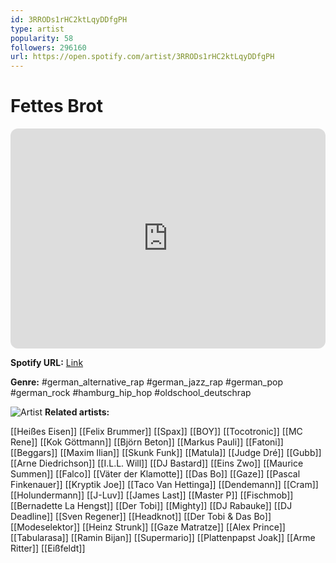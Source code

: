 ```yaml
---
id: 3RRODs1rHC2ktLqyDDfgPH
type: artist
popularity: 58
followers: 296160
url: https://open.spotify.com/artist/3RRODs1rHC2ktLqyDDfgPH
---
```

# Fettes Brot

<iframe style="border-radius:12px" src="https://open.spotify.com/embed/artist/3RRODs1rHC2ktLqyDDfgPH" width="100%" height="352" frameBorder="0" allowfullscreen="" allow="autoplay; clipboard-write; encrypted-media; fullscreen; picture-in-picture" loading="lazy"></iframe>

**Spotify URL:** [Link](https://open.spotify.com/artist/3RRODs1rHC2ktLqyDDfgPH)

**Genre:**  #german_alternative_rap #german_jazz_rap #german_pop #german_rock #hamburg_hip_hop #oldschool_deutschrap

![Artist](https://i.scdn.co/image/ab6761610000e5eb5b68cd5bd2899bf549ee57ef)
**Related artists:**

[[Heißes Eisen]]
[[Felix Brummer]]
[[Spax]]
[[BOY]]
[[Tocotronic]]
[[MC Rene]]
[[Kok Göttmann]]
[[Björn Beton]]
[[Markus Pauli]]
[[Fatoni]]
[[Beggars]]
[[Maxim Ilian]]
[[Skunk Funk]]
[[Matula]]
[[Judge Dré]]
[[Gubb]]
[[Arne Diedrichson]]
[[I.L.L. Will]]
[[DJ Bastard]]
[[Eins Zwo]]
[[Maurice Summen]]
[[Falco]]
[[Väter der Klamotte]]
[[Das Bo]]
[[Gaze]]
[[Pascal Finkenauer]]
[[Kryptik Joe]]
[[Taco Van Hettinga]]
[[Dendemann]]
[[Cram]]
[[Holundermann]]
[[J-Luv]]
[[James Last]]
[[Master P]]
[[Fischmob]]
[[Bernadette La Hengst]]
[[Der Tobi]]
[[Mighty]]
[[DJ Rabauke]]
[[DJ Deadline]]
[[Sven Regener]]
[[Headknot]]
[[Der Tobi & Das Bo]]
[[Modeselektor]]
[[Heinz Strunk]]
[[Gaze Matratze]]
[[Alex Prince]]
[[Tabularasa]]
[[Ramin Bijan]]
[[Supermario]]
[[Plattenpapst Joak]]
[[Arme Ritter]]
[[Eißfeldt]]
